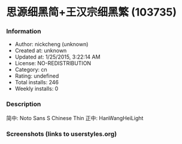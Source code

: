 # 思源细黑简+王汉宗细黑繁 (103735)

### Information
- Author: nickcheng (unknown)
- Created at: unknown
- Updated at: 1/25/2015, 3:22:14 AM
- License: NO-REDISTRIBUTION
- Category: cn
- Rating: undefined
- Total installs: 246
- Weekly installs: 0


### Description
简中: Noto Sans S Chinese Thin
正中: HanWangHeiLight


### Screenshots (links to userstyles.org)



